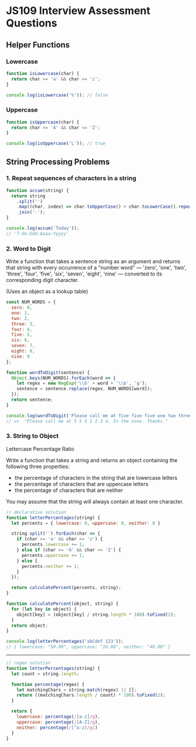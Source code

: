 # JS109 Interview Assessment Questions

## Helper Functions

### Lowercase

```js
function isLowercase(char) {
  return char >= 'a' && char <= 'z';
}

console.log(isLowercase('%')); // false
```

### Uppercase

```js
function isUppercase(char) {
  return char >= 'A' && char <= 'Z';
}

console.log(isUppercase('L')); // true
```

## String Processing Problems

### 1. Repeat sequences of characters in a string

```js
function accum(string) {
  return string
    .split('')
    .map((char, index) => char.toUpperCase() + char.toLowerCase().repeat(index))
    .join('-');
}

console.log(accum('Today'));
// 'T-Oo-Ddd-Aaaa-Yyyyy'
```

### 2. Word to Digit

Write a function that takes a sentence string as an argument and returns that string with every occurrence of a "number word" — 'zero', 'one', 'two', 'three', 'four', 'five', 'six', 'seven', 'eight', 'nine' — converted to its corresponding digit character.

(Uses an object as a lookup table)

```js
const NUM_WORDS = {
  zero: 0,
  one: 1,
  two: 2,
  three: 3,
  four: 4,
  five: 5,
  six: 6,
  seven: 7,
  eight: 8,
  nine: 9
};

function wordToDigit(sentence) {
  Object.keys(NUM_WORDS).forEach(word => {
    let regex = new RegExp('\\b' + word + '\\b', 'g');
    sentence = sentence.replace(regex, NUM_WORDS[word]);
  });
  return sentence;
}

console.log(wordToDigit('Please call me at five five five one two three four. In the zone. Thanks.'));
// =>  "Please call me at 5 5 5 1 2 3 4. In the zone. Thanks."
```

### 3. String to Object

Lettercase Percentage Ratio

Write a function that takes a string and returns an object containing the following three properties:

- the percentage of characters in the string that are lowercase letters
- the percentage of characters that are uppercase letters
- the percentage of characters that are neither

You may assume that the string will always contain at least one character.

```js
// declarative solution
function letterPercentages(string) {
  let percents = { lowercase: 0, uppercase: 0, neither: 0 }

  string.split('').forEach(char => {
    if (char >= 'a' && char <= 'z') {
      percents.lowercase += 1;
    } else if (char >= 'A' && char <= 'Z') {
      percents.uppercase += 1;
    } else {
      percents.neither += 1;
    }
  });

  return calculatePercent(percents, string);
}

function calculatePercent(object, string) {
  for (let key in object) {
    object[key] = (object[key] / string.length * 100).toFixed(2);
  }
  return object;
}

console.log(letterPercentages('abCdef 123'));
// { lowercase: "50.00", uppercase: "10.00", neither: "40.00" }
```

---

```js
// regex solution
function letterPercentages(string) {
  let count = string.length;

  function percentage(regex) {
    let matchingChars = string.match(regex) || [];
    return ((matchingChars.length / count) * 100).toFixed(2);
  }

  return {
    lowercase: percentage(/[a-z]/g),
    uppercase: percentage(/[A-Z]/g),
    neither: percentage(/[^a-z]/gi)
  }
}
```
